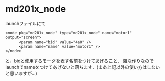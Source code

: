 # md201x_node

launchファイルにて
```
<node pkg="md201x_node" type="md201x_node" name="motor1" output="screen">
      <param name="bid" value="4a0" />
      <param name="name" value="motor1" />
</node>
```
と，bidと使用するモータを表す名前をつけてあげること．
雑な作りなのでlaunchでnameをつけてあげないと落ちます．(まあ上記以外の使い方はしないと思いますが…)
 
